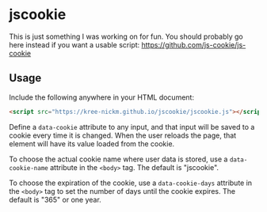 # jscookie
This is just something I was working on for fun. You should probably go here instead if you want a usable script: https://github.com/js-cookie/js-cookie

## Usage
Include the following anywhere in your HTML document:
```html
<script src="https://kree-nickm.github.io/jscookie/jscookie.js"></script>
```
Define a `data-cookie` attribute to any input, and that input will be saved to a cookie every time it is changed. When the user reloads the page, that element will have its value loaded from the cookie.

To choose the actual cookie name where user data is stored, use a `data-cookie-name` attribute in the `<body>` tag. The default is "jscookie".

To choose the expiration of the cookie, use a `data-cookie-days` attribute in the `<body>` tag to set the number of days until the cookie expires. The default is "365" or one year.
